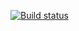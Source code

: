 [![Build status](https://ci.appveyor.com/api/projects/status/g4jt5a3hlk2vvyiw?svg=true)](https://ci.appveyor.com/project/Zipozz/api-ci)
